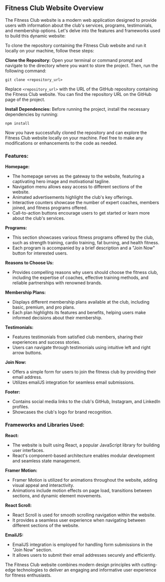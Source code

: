 ## Fitness Club Website Overview

The Fitness Club website is a modern web application designed to provide users with information about the club's services, programs, testimonials, and membership options. Let's delve into the features and frameworks used to build this dynamic website:

To clone the repository containing the Fitness Club website and run it locally on your machine, follow these steps:

**Clone the Repository:**
   Open your terminal or command prompt and navigate to the directory where you want to store the project. Then, run the following command:

   ```
   git clone <repository_url>
   ```

   Replace `<repository_url>` with the URL of the GitHub repository containing the Fitness Club website. You can find the repository URL on the GitHub page of the project.
   
**Install Dependencies:**
   Before running the project, install the necessary dependencies by running:

   ```
   npm install
   ```

Now you have successfully cloned the repository and can explore the Fitness Club website locally on your machine. Feel free to make any modifications or enhancements to the code as needed.

### Features:

**Homepage:**
   - The homepage serves as the gateway to the website, featuring a captivating hero image and motivational tagline.
   - Navigation menu allows easy access to different sections of the website.
   - Animated advertisements highlight the club's key offerings.
   - Interactive counters showcase the number of expert coaches, members joined, and fitness programs offered.
   - Call-to-action buttons encourage users to get started or learn more about the club's services.

**Programs:**
   - This section showcases various fitness programs offered by the club, such as strength training, cardio training, fat burning, and health fitness.
   - Each program is accompanied by a brief description and a "Join Now" button for interested users.

**Reasons to Choose Us:**
   - Provides compelling reasons why users should choose the fitness club, including the expertise of coaches, effective training methods, and reliable partnerships with renowned brands.

**Membership Plans:**
   - Displays different membership plans available at the club, including basic, premium, and pro plans.
   - Each plan highlights its features and benefits, helping users make informed decisions about their membership.

**Testimonials:**
   - Features testimonials from satisfied club members, sharing their experiences and success stories.
   - Users can navigate through testimonials using intuitive left and right arrow buttons.

**Join Now:**
   - Offers a simple form for users to join the fitness club by providing their email address.
   - Utilizes emailJS integration for seamless email submissions.

**Footer:**
   - Contains social media links to the club's GitHub, Instagram, and LinkedIn profiles.
   - Showcases the club's logo for brand recognition.

### Frameworks and Libraries Used:

**React:**
   - The website is built using React, a popular JavaScript library for building user interfaces.
   - React's component-based architecture enables modular development and seamless state management.

**Framer Motion:**
   - Framer Motion is utilized for animations throughout the website, adding visual appeal and interactivity.
   - Animations include motion effects on page load, transitions between sections, and dynamic element movements.

**React Scroll:**
   - React Scroll is used for smooth scrolling navigation within the website.
   - It provides a seamless user experience when navigating between different sections of the website.

**EmailJS:**
   - EmailJS integration is employed for handling form submissions in the "Join Now" section.
   - It allows users to submit their email addresses securely and efficiently.

The Fitness Club website combines modern design principles with cutting-edge technologies to deliver an engaging and informative user experience for fitness enthusiasts.
